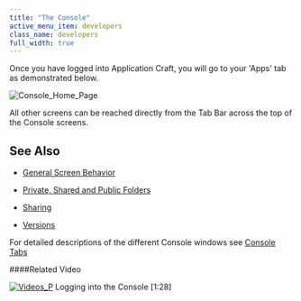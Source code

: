 ```yaml
---
title: "The Console"
active_menu_item: developers
class_name: developers
full_width: true
---
```



Once you have logged into Application Craft, you will go to your 'Apps' tab as demonstrated below.

![Console\_Home\_Page](/img/docs/console_home_page.zoom42.png)

All other screens can be reached directly from the Tab Bar across the top of the Console screens.

## **See Also**

 - [General Screen Behavior](/developers/user-guide/product-guide/the-console/general-screen-behavior)

 - [Private, Shared and Public Folders](/developers/user-guide/product-guide/the-console/private-shared-and-public-fol)

 - [Sharing](/developers/user-guide/product-guide/the-console/sharing)

 - [Versions](/developers/user-guide/product-guide/the-console/versions)

For detailed descriptions of the different Console windows see [Console Tabs](/developers/user-guide/product-guide/the-console/console-tabs/)

####Related Video

[![Videos\_P](/img/docs/videos_p.png)](http://www.youtube.com/v/56jct5SJLIo?autoplay=1&hd=1&fs=1&showsearch=0&rel=0&) Logging into the Console [1:28]

